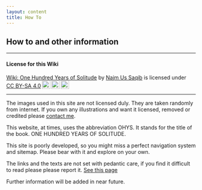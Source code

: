 ```yaml
---
layout: content
title: How To
---
```


## How to and other information
---
#### License for this Wiki

<p xmlns:cc="http://creativecommons.org/ns#" xmlns:dct="http://purl.org/dc/terms/"><a property="dct:title" rel="cc:attributionURL" href="https://wiki-ohys.github.io/">Wiki: One Hundred Years of Solitude</a> by <a rel="cc:attributionURL dct:creator" property="cc:attributionName" href="https://twisthead.github.io/">Najm Us Saqib</a> is licensed under <a href="http://creativecommons.org/licenses/by-sa/4.0/?ref=chooser-v1" target="_blank" rel="license noopener noreferrer" style="display:inline-block;">CC BY-SA 4.0<img style="height:22px!important;margin-left:3px;vertical-align:text-bottom;" src="https://mirrors.creativecommons.org/presskit/icons/cc.svg?ref=chooser-v1"><img style="height:22px!important;margin-left:3px;vertical-align:text-bottom;" src="https://mirrors.creativecommons.org/presskit/icons/by.svg?ref=chooser-v1"><img style="height:22px!important;margin-left:3px;vertical-align:text-bottom;" src="https://mirrors.creativecommons.org/presskit/icons/sa.svg?ref=chooser-v1"></a></p>

---

The images used in this site are not licensed duly. They are taken randomly from internet. If you own any illustrations and want it licensed, removed or credited please [contact me](http://twisthead.github.io/content/contact.html).

This website, at times, uses the abbreviation OHYS. It stands for the title of the book. ONE HUNDRED YEARS OF SOLITUDE.

This site is poorly developed, so you might miss a perfect navigation system and sitemap. Please bear with it and explore on your own.

The links and the texts are not set with pedantic care, if you find it difficult to read please please report it. [See this page](helpme.html)

Further information will be added in near future.
